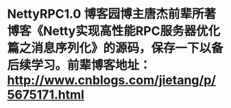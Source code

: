 # NettyRPC1.0 博客园博主唐杰前辈所著博客《Netty实现高性能RPC服务器优化篇之消息序列化》的源码，保存一下以备后续学习。前辈博客地址：http://www.cnblogs.com/jietang/p/5675171.html
